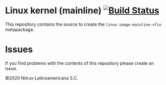 # Linux kernel (mainline) [![Build Status](https://travis-ci.org/Nitrux/linux-image.svg?branch=vfio)](https://travis-ci.org/Nitrux/linux-image)

This repository contains the source to create the `linux-image-mainline-vfio` metapackage.

# Issues
If you find problems with the contents of this repository please create an issue.

©2020 Nitrux Latinoamericana S.C.
